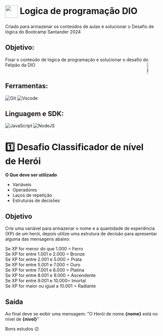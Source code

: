 <h1>
    <a href="https://www.dio.me/">
     <img align="center" width="40px" src="https://hermes.digitalinnovation.one/assets/diome/logo-minimized.png"></a>
    <span> Logica de programação DIO</span>
</h1>
Criado para armazenar os conteúdos de aulas e
solucionar o Desafio de lógica do Bootcamp Santander 2024

## Objetivo:
<div>
  <p>
    Fixar o conteúdo de lógica de programação
    e solucionar o desafio do Felipão da DIO
    <a href="https://pin.it/6kPqJeqP0">
      <img align=right width="10%" title="Pika pika" alt="Pikachu simpático dando tchau" src=https://cdn.discordapp.com/attachments/1235359282770214978/1236380047783235737/Sobrenatural-ezgif.com-speed.gif?ex=6637cc26&is=66367aa6&hm=e61dae6cbe37292e5ff5040ffed7de1ca753a7c60b6a75d0e92697506a63bed4&>
    </a>
    <br><br>
  </p>
</div>

## Ferramentas:
![Git](https://img.shields.io/badge/GIT-E44C30?style=for-the-badge&logo=git&logoColor=white)
![Vscode](https://img.shields.io/badge/Vscode-007ACC?style=for-the-badge&logo=visual-studio-code&logoColor=white)
## Linguagem e SDK:
![JavaScript](https://img.shields.io/badge/JavaScript-F7DF1E?style=for-the-badge&logo=javascript&logoColor=black)
![NodeJS](https://img.shields.io/badge/node.js-6DA55F?style=for-the-badge&logo=node.js&logoColor=white)

# 1️⃣ Desafio Classificador de nível de Herói

**O Que deve ser utilizado**

- Variáveis
- Operadores
- Laços de repetição
- Estruturas de decisões

## Objetivo

Crie uma variável para armazenar o nome e a quantidade de experiência (XP) de um herói, depois utilize uma estrutura de decisão para apresentar alguma das mensagens abaixo:

Se XP for menor do que 1.000 = Ferro <br>
Se XP for entre 1.001 e 2.000 = Bronze <br>
Se XP for entre 2.001 e 5.000 = Prata <br>
Se XP for entre 5.001 e 7.000 = Ouro <br>
Se XP for entre 7.001 e 8.000 = Platina <br>
Se XP for entre 8.001 e 9.000 = Ascendente <br>
Se XP for entre 9.001 e 10.000= Imortal <br>
Se XP for maior ou igual a 10.001 = Radiante <br>

## Saída

Ao final deve se exibir uma mensagem:
"O Herói de nome **{nome}** está no nível de **{nivel}**"

 
 
 
Bons estudos 😉
